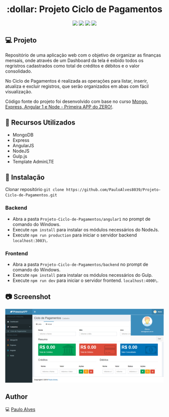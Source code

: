 <h1 align="center">:dollar: Projeto Ciclo de Pagamentos</h1>

<p align="center">
  <a href="https://code.angularjs.org/1.7.9/docs/api"><img src="https://img.shields.io/badge/AngularJS-v1.7.9-red"></a>
  <a href="https://nodejs.org/en/blog/release/v10.18.0/"><img src="https://img.shields.io/badge/NodeJs-v10.18-green"></a>
  <a href="https://www.npmjs.com/package/express"><img src="https://img.shields.io/badge/Express-v4.17.1-blue"></a>
  <a href="https://docs.mongodb.com/manual/release-notes/3.4/"><img src="https://img.shields.io/badge/MongoDb-v3.4.10-success"></a>
</p>

## :computer: Projeto
Repositório de uma aplicação web com o objetivo de organizar as finanças mensais, onde através de um Dashboard da tela é exbido todos os regristros cadastrados como total de créditos e débitos e o valor consolidado. 

No Ciclo de Pagamentos é realizada as operações para listar, inserir, atualiza e excluir registros, que serão organizados em abas com fácil visualização. 

Código fonte do projeto foi desenvolvido com base no curso 
[Mongo, Express, Angular 1 e Node - Primeira APP do ZERO!](https://www.udemy.com/course/mean-primeira-aplicacao-do-zero/).

## :wrench: Recursos Utilizados
- MongoDB
- Express
- AngularJS
- NodeJS
- Gulp.js
- Template AdminLTE

## :floppy_disk: Instalação

Clonar repositório ```git clone https://github.com/PauloAlves8039/Projeto-Ciclo-de-Pagamentos.git```

### Backend

- Abra a pasta ```Projeto-Ciclo-de-Pagamentos/angular1``` no prompt de comando do Windows.
- Execute ```npm install``` para instalar os módulos necessários do NodeJs.
- Execute ```npm run production``` para iniciar o servidor backend ```localhost:3003\```.

### Frontend

- Abra a pasta ```Projeto-Ciclo-de-Pagamentos/backend``` no prompt de comando do Windows.
- Execute ```npm install``` para instalar os módulos necessários do Gulp.
- Execute ```npm run dev``` para iniciar o servidor frontend. ```localhost:4000\```.

## :camera: Screenshot
![index](https://github.com/PauloAlves8039/Projeto-Ciclo-de-Pagamento/blob/master/angular1/assets/screenshot/screenshot.png)

## Author
:computer: [Paulo Alves](https://github.com/PauloAlves8039)



